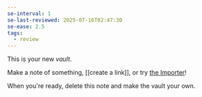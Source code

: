 ```yaml
---
se-interval: 1
se-last-reviewed: 2025-07-16T02:47:30
se-ease: 2.5
tags:
  - review
---
```

This is your new *vault*.

Make a note of something, [[create a link]], or try [the Importer](https://help.obsidian.md/Plugins/Importer)!

When you're ready, delete this note and make the vault your own.